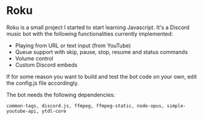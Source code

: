 # Roku 

Roku is a small project I started to start learning Javascript. It's a Discord music bot with the following functionalities currently implemented:

- Playing from URL or text input (from YouTube)
- Queue support with skip, pause, stop, resume and status commands
- Volume control
- Custom Discord embeds

If for some reason you want to build and test the bot code on your own, edit the config.js file accordingly. 

The bot needs the following dependencies:

```
common-tags, discord.js, ffmpeg, ffmpeg-static, node-opus, simple-youtube-api, ytdl-core
```

